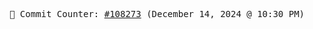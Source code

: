 <p align="center">
    <samp>
        📮 Commit Counter: <a href="https://github.com/Javascript-void0/Javascript-void0/commits/main">#108273</a> (December 14, 2024 @ 10:30 PM)
    </samp>
</p>